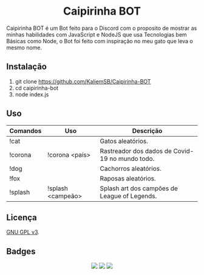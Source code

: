 
<h1 align="center">Caipirinha BOT</h1>

Caipirinha BOT é um Bot feito para o Discord com o proposito de mostrar as minhas habilidades com JavaScript e NodeJS que usa Tecnologias bem Básicas como Node, o Bot foi feito com inspiração no meu gato que leva o mesmo nome.

## Instalação

1) git clone https://github.com/KaliemSB/Caipirinha-BOT
2) cd caipirinha-bot
3) node index.js
## Uso

| Comandos | Uso | Descrição |
| ----- |---- | ---- |
| !cat|| Gatos aleatórios.|
| !corona|!corona <país>| Rastreador dos dados de Covid-19 no mundo todo.|
| !dog|| Cachorros aleatórios.|
| !fox|| Raposas aleatórios.|
| !splash|!splash <campeão> <numero> | Splash art dos campões de League of Legends.|

## Licença
[GNU GPL v3](https://www.gnu.org/licenses/gpl-3.0.en.html).

## Badges
<div align="center">
<img src="https://forthebadge.com/images/badges/contains-cat-gifs.svg">
<img src="https://forthebadge.com/images/badges/made-with-javascript.svg">
<img src="https://forthebadge.com/images/badges/makes-people-smile.svg">
</div>
